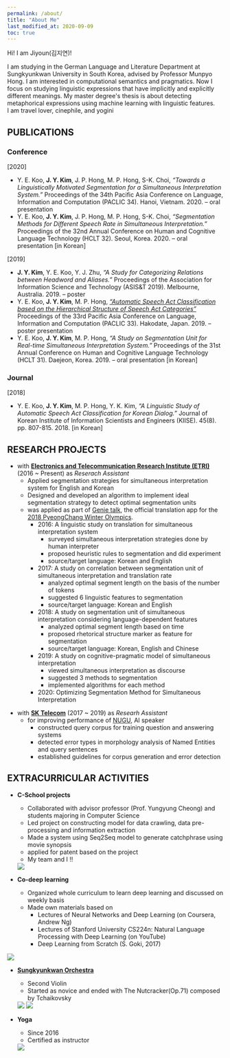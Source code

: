 ```yaml
---
permalink: /about/
title: "About Me"
last_modified_at: 2020-09-09
toc: true
---
```


Hi! I am Jiyoun(김지연)!

I am studying in the German Language and Literature Department at Sungkyunkwan University in South Korea, advised by Professor Munpyo Hong.
I am interested in computational semantics and pragmatics. Now I focus on studying linguistic expressions that have implicitly and explicitly different meanings. My master degree's thesis is about detecting metaphorical expressions using machine learning with linguistic features.  
I am travel lover, cinephile, and yogini

## PUBLICATIONS
### Conference
\[2020\]
* Y. E. Koo, **J. Y. Kim**, J. P. Hong, M. P. Hong, S-K. Choi, *“Towards a Linguistically Motivated Segmentation for a Simultaneous Interpretation System.”* Proceedings of the 34th Pacific Asia Conference on Language, Information and Computation (PACLIC 34). Hanoi, Vietnam. 2020. – oral presentation
* Y. E. Koo, **J. Y. Kim**, J. P. Hong, M. P. Hong, S-K. Choi, *“Segmentation Methods for Different Speech Rate in Simultaneous Interpretation.”* Proceedings of the 32nd Annual Conference on Human and Cognitive Language Technology (HCLT 32). Seoul, Korea. 2020. – oral presentation \[in Korean\]

\[2019\]
* **J. Y. Kim**, Y. E. Koo, Y. J. Zhu, *“A Study for Categorizing Relations between Headword and Aliases.”* Proceedings of the Association for Information Science and Technology (ASIS&T 2019). Melbourne, Australia. 2019. – poster
* Y. E. Koo, **J. Y. Kim**, M. P. Hong, *[“Automatic Speech Act Classification based on the Hierarchical Structure of Speech Act Categories”]* Proceedings of the 33rd Pacific Asia Conference on Language, Information and Computation (PACLIC 33). Hakodate, Japan. 2019. – poster presentation
* Y. E. Koo, **J. Y. Kim**, M. P. Hong, *“A Study on Segmentation Unit for Real-time Simultaneous Interpretation System.”* Proceedings of the 31st Annual Conference on Human and Cognitive Language Technology (HCLT 31). Daejeon, Korea. 2019. – oral presentation \[in Korean\]


[“Automatic Speech Act Classification based on the Hierarchical Structure of Speech Act Categories”]: http://jaslli.org/files/proceedings/50_paclic33_postconf.pdf

### Journal
\[2018\]
* Y. E. Koo, **J. Y. Kim**, M. P. Hong, Y. K. Kim, *“A Linguistic Study of Automatic Speech Act Classification for Korean Dialog.”* Journal of Korean Institute of Information Scientists and Engineers (KIISE). 45(8). pp. 807-815. 2018. \[in Korean\] 

## RESEARCH PROJECTS
* with **[Electronics and Telecommunication Research Institute (ETRI)]** (2016 ~ Present) as *Reserach Assistant*
  - Applied segmentation strategies for simultaneous interpretation system for English and Korean
  - Designed and developed an algorithm to implement ideal segmentation strategy to detect optimal segmentation units
  - was applied as part of [Genie talk], the official translation app for the [2018 PyeongChang Winter Olympics].  
    + 2016: A linguistic study on translation for simultaneous interpretation system
      + surveyed simultaneous interpretation strategies done by human interpreter
      + proposed heuristic rules to segmentation and did experiment
      + source/target language: Korean and English
    + 2017: A study on correlation between segmentation unit of simultaneous interpretation and translation rate
      + analyzed optimal segment length on the basis of the number of tokens
      + suggested 6 linguistic features to segmentation
      + source/target language: Korean and English
    + 2018: A study on segmentation unit of simultaneous interpretation considering language-dependent features
      + analyzed optimal segment length based on time
      + proposed rhetorical structure marker as feature for segmentation
      + source/target language: Korean, English and Chinese
    + 2019: A study on cognitive-pragmatic model of simultaneous interpretation
      + viewed simultaneous interpretation as discourse
      + suggested 3 methods to segmentation
      + implemented algorithms for each method
    + 2020: Optimizing Segmentation Method for Simultaneous Interpretation

[Electronics and Telecommunication Research Institute (ETRI)]: https://www.etri.re.kr/eng/main/main.etri  
[Genie talk]: https://play.google.com/store/apps/details?id=com.hancom.interfree.genietalk&hl=en_US&gl=US
[2018 PyeongChang Winter Olympics]: https://www.olympic.org/pyeongchang-2018


* with **[SK Telecom]** (2017 ~ 2019) as *Researh Assistant*
  - for improving performance of [NUGU], AI speaker
    + constructed query corpus for training question and answering systems
    + detected error types in morphology analysis of Named Entities and query sentences 
    + established guidelines for corpus generation and error detection
  

[SK Telecom]: https://www.sktelecom.com/index_en.html
[NUGU]: https://www.koreatimes.co.kr/www/tech/2019/04/133_267403.html


## EXTRACURRICULAR ACTIVITIES
* **C-School projects**
  - Collaborated with advisor professor (Prof. Yungyung Cheong) and students majoring in Computer Science
  - Led project on constructing model for data crawling, data pre-processing and information extraction 
  - Made a system using Seq2Seq model to generate catchphrase using movie synopsis
  - applied for patent based on the project
  - My team and I !!
  
  <image src = "https://user-images.githubusercontent.com/29218174/99907499-67496a00-2d20-11eb-8b26-6bf0fa4936ce.jpg">
  
  
  
* **Co-deep learning**
  - Organized whole curriculum to learn deep learning and discussed on weekly basis
  - Made own materials based on 
    - Lectures of Neural Networks and Deep Learning (on Coursera, Andrew Ng)
    - Lectures of Stanford University CS224n: Natural Language Processing with Deep Learning (on YouTube)
    - Deep Learning from Scratch (S. Goki, 2017)

 <image src = "https://user-images.githubusercontent.com/29218174/99907582-f787af00-2d20-11eb-8a53-9b7baf9e4120.jpg">


* **[Sungkyunkwan Orchestra]**
  - Second Violin
  - Started as novice and ended with The Nutcracker(Op.71) composed by Tchaikovsky
  
  <img src = "https://user-images.githubusercontent.com/29218174/99908154-4b47c780-2d24-11eb-8879-c7629dacf38b.jpeg">
  <img src = "https://user-images.githubusercontent.com/29218174/99908163-5f8bc480-2d24-11eb-9669-93ab79860bf0.jpeg">
  

* **Yoga**
  - Since 2016
  - Certified as instructor
  
  
  <image src = "https://user-images.githubusercontent.com/29218174/99907123-5d266c00-2d1e-11eb-85f6-179e01091d08.png">

[Sungkyunkwan Orchestra]: https://www.youtube.com/channel/UCjKqKdXrBXueTrcRDOtzgHA
